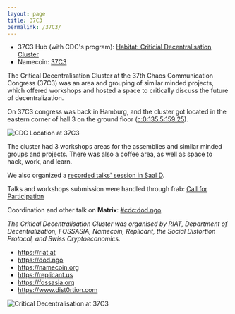 ```yaml
---
layout: page
title: 37C3
permalink: /37C3/
---
```


* 37C3 Hub (with CDC's program): [Habitat: Criticial Decentralisation Cluster](https://events.ccc.de/congress/2023/hub/en/assembly/CDC/)
* Namecoin: [37C3](https://www.namecoin.org/2023/12/21/37c3.html)

The Critical Decentralisation Cluster at the 37th Chaos Communication Congress (37C3) was an area and grouping of similar minded projects, which offered workshops and hosted a space to critically discuss the future of decentralization.

On 37C3 congress was back in Hamburg, and the cluster got located in the eastern corner of hall 3 on the ground floor ([c:0:135.5:159.25](https://37c3.c3nav.de/l/c:0:135.5:159.25/)).

![CDC Location at 37C3](/assets/37c3-cdc-loc.png)

The cluster had 3 workshops areas for the assemblies and similar minded groups and projects. There was also a coffee area, as well as space to hack, work, and learn.

We also organized a [recorded talks' session in Saal D](https://events.ccc.de/congress/2023/hub/en/event/cdc-critical-decentralization-cluster-cluster-reco/).

Talks and workshops submission were handled through frab: [Call for Participation](https://frab.riat.at/en/37c3/cfp)

Coordination and other talk on **Matrix**: [#cdc:dod.ngo](https://matrix.to/#/#cdc:dod.ngo)

_The Critical Decentralisation Cluster was organised by RIAT, Department of Decentralization, FOSSASIA, Namecoin, Replicant, the Social Distortion Protocol, and Swiss Cryptoeconomics._

* <https://riat.at>
* <https://dod.ngo>
* <https://namecoin.org>
* <https://replicant.us>
* <https://fossasia.org>
* <https://www.dist0rtion.com>

![Critical Decentralisation at 37C3](/assets/37c3.png)

